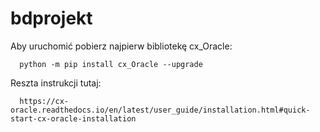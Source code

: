 # bdprojekt
Aby uruchomić pobierz najpierw bibliotekę cx_Oracle:
```
  python -m pip install cx_Oracle --upgrade
```
Reszta instrukcji tutaj:
```
  https://cx-oracle.readthedocs.io/en/latest/user_guide/installation.html#quick-start-cx-oracle-installation
```
